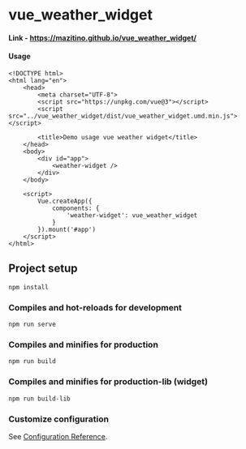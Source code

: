 # vue_weather_widget

#### Link - https://mazitino.github.io/vue_weather_widget/

#### Usage
```
<!DOCTYPE html>
<html lang="en">
    <head>
        <meta charset="UTF-8">
        <script src="https://unpkg.com/vue@3"></script>
        <script src="../vue_weather_widget/dist/vue_weather_widget.umd.min.js"></script>
    
        <title>Demo usage vue weather widget</title>
    </head>
    <body>
        <div id="app">
            <weather-widget />
        </div> 
    </body>
   
    <script>
        Vue.createApp({
            components: {
                'weather-widget': vue_weather_widget
            }
        }).mount('#app')
    </script>  
</html>
```

## Project setup
```
npm install
```

### Compiles and hot-reloads for development
```
npm run serve
```

### Compiles and minifies for production
```
npm run build
```

### Compiles and minifies for production-lib (widget)
```
npm run build-lib
```

### Customize configuration
See [Configuration Reference](https://cli.vuejs.org/config/).
